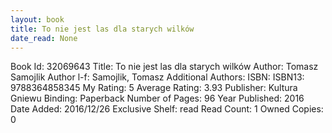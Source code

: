 ```yaml
---
layout: book
title: To nie jest las dla starych wilków
date_read: None
---
```


Book Id: 32069643
Title: To nie jest las dla starych wilków
Author: Tomasz Samojlik
Author l-f: Samojlik, Tomasz
Additional Authors: 
ISBN: 
ISBN13: 9788364858345
My Rating: 5
Average Rating: 3.93
Publisher: Kultura Gniewu
Binding: Paperback
Number of Pages: 96
Year Published: 2016
Date Added: 2016/12/26
Exclusive Shelf: read
Read Count: 1
Owned Copies: 0

